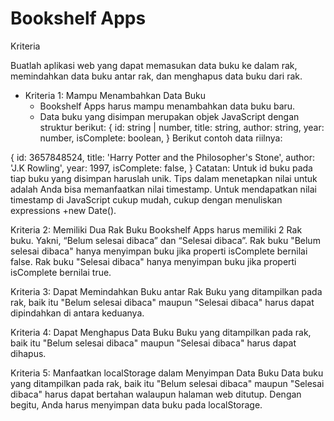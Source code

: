 # Bookshelf Apps

Kriteria

Buatlah aplikasi web yang dapat memasukan data buku ke dalam rak, memindahkan data buku antar rak, dan menghapus data buku dari rak. 

* Kriteria 1: Mampu Menambahkan Data Buku
  * Bookshelf Apps harus mampu menambahkan data buku baru.
  * Data buku yang disimpan merupakan objek JavaScript dengan struktur berikut:
{
  id: string | number,
  title: string,
  author: string,
  year: number,
  isComplete: boolean,
}
Berikut contoh data riilnya:

{
  id: 3657848524,
  title: 'Harry Potter and the Philosopher\'s Stone',
  author: 'J.K Rowling',
  year: 1997,
  isComplete: false,
}
Catatan:
Untuk id buku pada tiap buku yang disimpan haruslah unik. Tips dalam menetapkan nilai untuk adalah Anda bisa memanfaatkan nilai timestamp. Untuk mendapatkan nilai timestamp di JavaScript cukup mudah, cukup dengan menuliskan expressions +new Date().


Kriteria 2: Memiliki Dua Rak Buku
Bookshelf Apps harus memiliki 2 Rak buku. Yakni, “Belum selesai dibaca” dan “Selesai dibaca”.
Rak buku "Belum selesai dibaca" hanya menyimpan buku jika properti isComplete bernilai false.
Rak buku "Selesai dibaca" hanya menyimpan buku jika properti isComplete bernilai true.



Kriteria 3: Dapat Memindahkan Buku antar Rak
Buku yang ditampilkan pada rak, baik itu "Belum selesai dibaca" maupun "Selesai dibaca" harus dapat dipindahkan di antara keduanya.



Kriteria 4: Dapat Menghapus Data Buku
Buku yang ditampilkan pada rak, baik itu "Belum selesai dibaca" maupun "Selesai dibaca" harus dapat dihapus.



Kriteria 5: Manfaatkan localStorage dalam Menyimpan Data Buku
Data buku yang ditampilkan pada rak, baik itu "Belum selesai dibaca" maupun "Selesai dibaca" harus dapat bertahan walaupun halaman web ditutup.
Dengan begitu, Anda harus menyimpan data buku pada localStorage.


